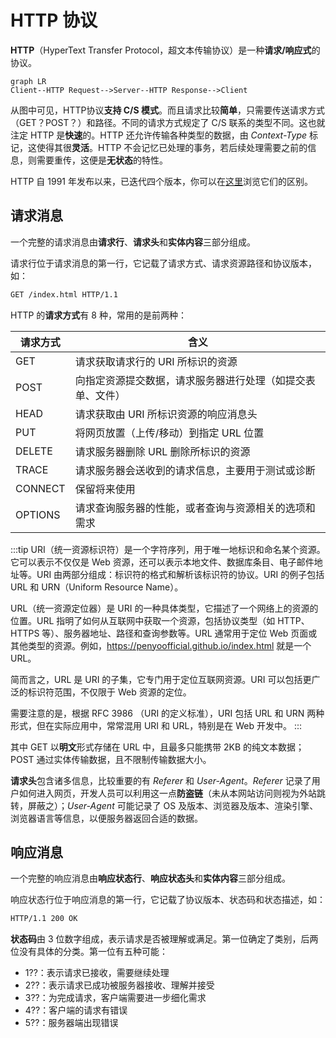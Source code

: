 # HTTP 协议

**HTTP**（HyperText Transfer Protocol，超文本传输协议）是一种**请求/响应式**的协议。

```mermaid
graph LR
Client--HTTP Request-->Server--HTTP Response-->Client
```

从图中可见，HTTP协议**支持 C/S 模式**。而且请求比较**简单**，只需要传送请求方式（GET？POST？）和路径。不同的请求方式规定了 C/S 联系的类型不同。这也就注定 HTTP 是**快速**的。HTTP 还允许传输各种类型的数据，由 _Context-Type_ 标记，这使得其很**灵活**。HTTP 不会记忆已处理的事务，若后续处理需要之前的信息，则需要重传，这便是**无状态**的特性。

HTTP 自 1991 年发布以来，已迭代四个版本，你可以在[这里](https://zhuanlan.zhihu.com/p/37387316)浏览它们的区别。

## 请求消息

一个完整的请求消息由**请求行**、**请求头**和**实体内容**三部分组成。

请求行位于请求消息的第一行，它记载了请求方式、请求资源路径和协议版本，如：

```txt
GET /index.html HTTP/1.1
```

HTTP 的**请求方式**有 8 种，常用的是前两种：

| 请求方式 | 含义                                                       |
| -------- | ---------------------------------------------------------- |
| GET      | 请求获取请求行的 URI 所标识的资源                          |
| POST     | 向指定资源提交数据，请求服务器进行处理（如提交表单、文件） |
| HEAD     | 请求获取由 URI 所标识资源的响应消息头                      |
| PUT      | 将网页放置（上传/移动）到指定 URL 位置                     |
| DELETE   | 请求服务器删除 URL 删除所标识的资源                        |
| TRACE    | 请求服务器会送收到的请求信息，主要用于测试或诊断           |
| CONNECT  | 保留将来使用                                               |
| OPTIONS  | 请求查询服务器的性能，或者查询与资源相关的选项和需求       |

:::tip
URI（统一资源标识符）是一个字符序列，用于唯一地标识和命名某个资源。它可以表示不仅仅是 Web 资源，还可以表示本地文件、数据库条目、电子邮件地址等。URI 由两部分组成：标识符的格式和解析该标识符的协议。URI 的例子包括 URL 和 URN（Uniform Resource Name）。

URL（统一资源定位器）是 URI 的一种具体类型，它描述了一个网络上的资源的位置。URL 指明了如何从互联网中获取一个资源，包括协议类型（如 HTTP、HTTPS 等）、服务器地址、路径和查询参数等。URL 通常用于定位 Web 页面或其他类型的资源。例如，<https://penyoofficial.github.io/index.html> 就是一个 URL。

简而言之，URL 是 URI 的子集，它专门用于定位互联网资源。URI 可以包括更广泛的标识符范围，不仅限于 Web 资源的定位。

需要注意的是，根据 RFC 3986 （URI 的定义标准），URI 包括 URL 和 URN 两种形式，但在实际应用中，常常混用 URI 和 URL，特别是在 Web 开发中。
:::

其中 GET 以**明文**形式存储在 URL 中，且最多只能携带 2KB 的纯文本数据；POST 通过实体传输数据，且不限制传输数据大小。

**请求头**包含诸多信息，比较重要的有 _Referer_ 和 _User-Agent_。_Referer_ 记录了用户如何进入网页，开发人员可以利用这一点**防盗链**（未从本网站访问则视为外站跳转，屏蔽之）；_User-Agent_ 可能记录了 OS 及版本、浏览器及版本、渲染引擎、浏览器语言等信息，以便服务器返回合适的数据。

## 响应消息

一个完整的响应消息由**响应状态行**、**响应状态头**和**实体内容**三部分组成。

响应状态行位于响应消息的第一行，它记载了协议版本、状态码和状态描述，如：

```txt
HTTP/1.1 200 OK
```

**状态码**由 3 位数字组成，表示请求是否被理解或满足。第一位确定了类别，后两位没有具体的分类。第一位有五种可能：

- 1??：表示请求已接收，需要继续处理
- 2??：表示请求已成功被服务器接收、理解并接受
- 3??：为完成请求，客户端需要进一步细化需求
- 4??：客户端的请求有错误
- 5??：服务器端出现错误
